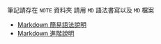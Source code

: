 筆記請存在 `NOTE` 資料夾
請用 `MD` 語法書寫以及 `MD` 檔案


* [Markdown 簡易語法說明](http://blog.roodo.com/appleseed/archives/21005574.html)
* [Markdown 進階說明](http://markdown.tw/#p)